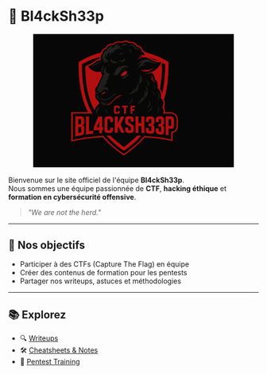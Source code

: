 # 🐏 Bl4ckSh33p

<p align="center">
  <img src="images/bl4cksh33p_logo_bgblack.png" alt="Bl4ckSh33p logo" width="80%"/>
</p>


Bienvenue sur le site officiel de l'équipe **Bl4ckSh33p**.  
Nous sommes une équipe passionnée de **CTF**, **hacking éthique** et **formation en cybersécurité offensive**.

> *"We are not the herd."*

---

## 🎯 Nos objectifs
- Participer à des CTFs (Capture The Flag) en équipe
- Créer des contenus de formation pour les pentests
- Partager nos writeups, astuces et méthodologies

---

## 📚 Explorez
- 🔍 [Writeups](writeups/)
- 🛠️ [Cheatsheets & Notes](cheatsheets/)
- 🧠 [Pentest Training](training/)
